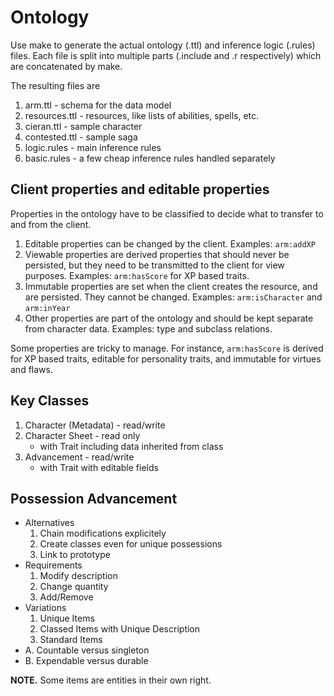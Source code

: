 # Ontology

Use make to generate the actual ontology (.ttl) and inference logic (.rules) files.
Each file is split into multiple parts (.include and .r respectively) which are
concatenated by make.

The resulting files are
1. arm.ttl - schema for the data model
2. resources.ttl - resources, like lists of abilities, spells, etc.
3. cieran.ttl - sample character
4. contested.ttl - sample saga
5. logic.rules - main inference rules
6. basic.rules - a few cheap inference rules handled separately

## Client properties and editable properties

Properties in the ontology have to be classified to decide what
to transfer to and from the client.

1.  Editable properties can be changed by the client.
   Examples: `arm:addXP`
2.  Viewable properties are derived properties that should never 
   be persisted, but they need to be transmitted to the client
   for view purposes.
   Examples: `arm:hasScore` for XP based traits.
3.  Immutable properties are set when the client creates the resource,
   and are persisted.  They cannot be changed.
   Examples: `arm:isCharacter` and `arm:inYear`
4.  Other properties are part of the ontology and should be kept separate
   from character data.
   Examples: type and subclass relations.

Some properties are tricky to manage.  For instance, `arm:hasScore` is
derived for XP based traits, editable for personality traits, and
immutable for virtues and flaws.

## Key Classes

1.  Character (Metadata) - read/write
2.  Character Sheet - read only
    - with Trait including data inherited from class
3.  Advancement - read/write
    - with Trait with editable fields

## Possession Advancement

+ Alternatives
    1.  Chain modifications explicitely
    2.  Create classes even for unique possessions
    3.  Link to prototype
+ Requirements
    1.  Modify description
    2.  Change quantity
    3.  Add/Remove
+ Variations
    1.  Unique Items
    2.  Classed Items with Unique Description
    3.  Standard Items 
+ A.  Countable versus singleton
+ B.  Expendable versus durable

**NOTE.**  Some items are entities in their own right.
